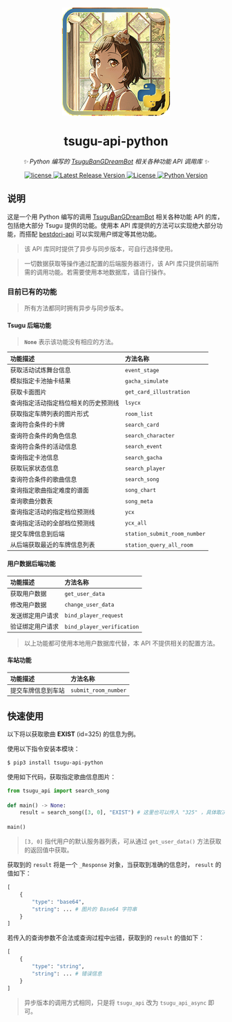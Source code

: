 <div align="center">

![tsugu-api-ython logo](https://github.com/WindowsSov8forUs/tsugu-api-python/blob/main/logo.png)

# tsugu-api-python

_✨ Python 编写的 [TsuguBanGDreamBot](https://github.com/Yamamoto-2/tsugu-bangdream-bot?tab=readme-ov-file) 相关各种功能 API 调用库  ✨_

</div>

<p align="center">

<a href="https://github.com/Yamamoto-2/tsugu-bangdream-bot">
  <img src="https://img.shields.io/badge/tsugu bangdream bot-api-FFEE88" alt="license">
</a>

<a href="https://github.com/WindowsSov8forUs/tsugu-api-python">
  <img src="https://img.shields.io/github/v/release/WindowsSov8forUs/tsugu-api-python" alt="Latest Release Version">
</a>

<a href="https://github.com/WindowsSov8forUs/tsugu-api-python/blob/main/LICENSE">
  <img src="https://img.shields.io/github/license/WindowsSov8forUs/tsugu-api-python" alt="License">
</a>

<a href="https://www.python.org/downloads/">
  <img src="https://img.shields.io/pypi/pyversions/tsugu-api-python" alt="Python Version">
</a>

</p>

## 说明

这是一个用 Python 编写的调用 [TsuguBanGDreamBot](https://github.com/Yamamoto-2/tsugu-bangdream-bot?tab=readme-ov-file) 相关各种功能 API 的库，包括绝大部分 Tsugu 提供的功能。使用本 API 库提供的方法可以实现绝大部分功能，而搭配 [bestdori-api](https://github.com/WindowsSov8forUs/bestdori-api) 可以实现用户绑定等其他功能。

> 该 API 库同时提供了异步与同步版本，可自行选择使用。

> 一切数据获取等操作通过配置的后端服务器进行，该 API 库只提供前端所需的调用功能。若需要使用本地数据库，请自行操作。

### 目前已有的功能

> 所有方法都同时拥有异步与同步版本。

#### Tsugu 后端功能

> **`None`** 表示该功能没有相应的方法。

|功能描述|方法名称|
|:------|:----------|
|获取活动试炼舞台信息|`event_stage`|
|模拟指定卡池抽卡结果|`gacha_simulate`|
|获取卡面图片|`get_card_illustration`|
|查询指定活动指定档位相关的历史预测线|`lsycx`|
|获取指定车牌列表的图片形式|`room_list`|
|查询符合条件的卡牌|`search_card`|
|查询符合条件的角色信息|`search_character`|
|查询符合条件的活动信息|`search_event`|
|查询指定卡池信息|`search_gacha`|
|获取玩家状态信息|`search_player`|
|查询符合条件的歌曲信息|`search_song`|
|查询指定歌曲指定难度的谱面|`song_chart`|
|查询歌曲分数表|`song_meta`|
|查询指定活动的指定档位预测线|`ycx`|
|查询指定活动的全部档位预测线|`ycx_all`|
|提交车牌信息到后端|`station_submit_room_number`|
|从后端获取最近的车牌信息列表|`station_query_all_room`|

#### 用户数据后端功能

|功能描述|方法名称|
|:------|:----------|
|获取用户数据|`get_user_data`|
|修改用户数据|`change_user_data`|
|发送绑定用户请求|`bind_player_request`|
|验证绑定用户请求|`bind_player_verification`|

> 以上功能都可使用本地用户数据库代替，本 API 不提供相关的配置方法。

#### 车站功能

|功能描述|方法名称|
|:------|:----------|
|提交车牌信息到车站|`submit_room_number`|


## 快速使用

以下将以获取歌曲 **EXIST** (id=325) 的信息为例。

使用以下指令安装本模块：
```bash
$ pip3 install tsugu-api-python
```

使用如下代码，获取指定歌曲信息图片：

```python
from tsugu_api import search_song

def main() -> None:
    result = search_song([3, 0], "EXIST") # 这里也可以传入 "325" ，具体取决于用户输入信息

main()
```

> `[3, 0]` 指代用户的默认服务器列表，可从通过 `get_user_data()` 方法获取的返回值中获取。

获取到的 `result` 将是一个 `_Response` 对象，当获取到准确的信息时， `result` 的值如下：

```python
[
    {
        "type": "base64",
        "string": ... # 图片的 Base64 字符串
    }
]
```

若传入的查询参数不合法或查询过程中出错，获取到的 `result` 的值如下：

```python
[
    {
        "type": "string",
        "string": ... # 错误信息
    }
]
```

> 异步版本的调用方式相同，只是将 `tsugu_api` 改为 `tsugu_api_async` 即可。
